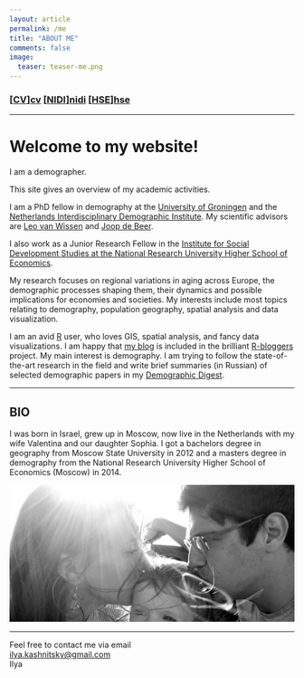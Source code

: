 ```yaml
---
layout: article
permalink: /me
title: "ABOUT ME"
comments: false
image:
  teaser: teaser-me.png
---
```


### [[CV]][cv] [[NIDI]][nidi] [[HSE]][hse]

***

# Welcome to my website!

I am a demographer.

This site gives an overview of my academic activities.

I am a PhD fellow in demography at the [University of Groningen][1] and the [Netherlands Interdisciplinary Demographic Institute][2]. My scientific advisors are [Leo van Wissen][3] and [Joop de Beer][4]. 

I also work as a Junior Research Fellow in the [Institute for Social Development Studies at the National Research University Higher School of Economics][5]. 

My research focuses on regional variations in aging across Europe,  the demographic processes shaping them, their dynamics and possible implications for economies and societies. My interests include most topics relating to demography, population geography, spatial analysis and data visualization.

I am an avid [R](https://cran.r-project.org) user, who loves GIS, spatial analysis, and fancy data visualizations. I am happy that [my blog](/) is included in the brilliant [R-bloggers](https://www.r-bloggers.com) project. My main interest is demography. I am trying to follow the state-of-the-art research in the field and write brief summaries (in Russian) of selected demographic papers in my [Demographic Digest](/dd). 

***

## BIO 

I was born in Israel, grew up in Moscow, now live in the Netherlands with my wife Valentina and our daughter Sophia. I got a bachelors degree in geography from Moscow State University in 2012 and a masters degree in demography from the National Research University Higher School of Economics (Moscow) in 2014. 

![us](/images/our-photo.jpg)

***
Feel free to contact me via email  
ilya.kashnitsky@gmail.com  
Ilya  


[cv]: https://ikashnitsky.github.io/doc/cv/1711-cv-ikashnitsky.pdf
[nidi]: http://nidi.nl/en/staff/overview/kashnitsky
[hse]: https://www.hse.ru/en/staff/ikashnitsky
[1]: http://www.rug.nl
[2]: http://nidi.nl/en
[3]: http://nidi.nl/en/staff/overview/vanwissen
[4]: http://nidi.nl/en/staff/overview/debeer
[5]: https://isp.hse.ru/en/
[6]: https://sites.google.com/site/ikashnitsky/home
